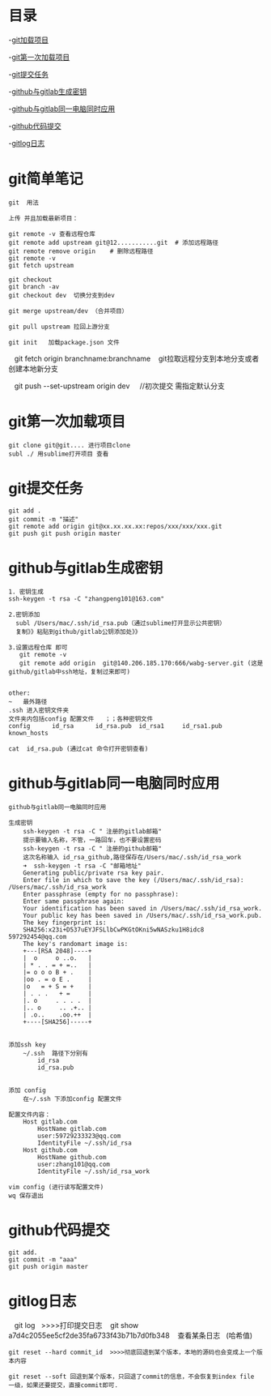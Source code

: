 # 目录

-[git加载项目](#git加载项目)

-[git第一次加载项目](#git第一次加载项目)

-[git提交任务](#git提交任务)

-[github与gitlab生成密钥](#github与gitlab生成密钥)

-[github与gitlab同一电脑同时应用](#github与gitlab同一电脑同时应用)

-[github代码提交](#github代码提交)

-[gitlog日志](#gitlog日志)

# git简单笔记

    git  用法

    上传 并且加载最新项目：

    git remote -v 查看远程仓库
    git remote add upstream git@12...........git  # 添加远程路径
    git remote remove origin    # 删除远程路径
    git remote -v
    git fetch upstream

    git checkout 
    git branch -av
    git checkout dev  切换分支到dev
    
    git merge upstream/dev （合并项目）

    git pull upstream 拉回上游分支

    git init   加载package.json 文件
    
    git fetch origin branchname:branchname    git拉取远程分支到本地分支或者创建本地新分支
    
    git push --set-upstream origin dev     //初次提交 需指定默认分支
    
# git第一次加载项目

    git clone git@git.... 进行项目clone 
    subl ./ 用sublime打开项目 查看

# git提交任务

    git add . 
    git commit -m "描述"
    git remote add origin git@xx.xx.xx.xx:repos/xxx/xxx/xxx.git
    git push git push origin master

# github与gitlab生成密钥

    1. 密钥生成
    ssh-keygen -t rsa -C "zhangpeng101@163.com"
       
    2.密钥添加 
      subl /Users/mac/.ssh/id_rsa.pub（通过sublime打开显示公共密钥） 
      复制》》粘贴到github/gitlab公钥添加处》》
      
    3.设置远程仓库 即可
       git remote -v
       git remote add origin  git@140.206.185.170:666/wabg-server.git (这是github/gitlab中ssh地址，复制过来即可)


    other:
    ~   最外路径
    .ssh 进入密钥文件夹
    文件夹内包括config 配置文件   ；；各种密钥文件
    config      id_rsa      id_rsa.pub  id_rsa1     id_rsa1.pub known_hosts

    cat  id_rsa.pub (通过cat 命令打开密钥查看)


# github与gitlab同一电脑同时应用

    github与gitlab同一电脑同时应用

    生成密钥
        ssh-keygen -t rsa -C " 注册的gitlab邮箱"
        提示要输入名称，不管，一路回车，也不要设置密码
        ssh-keygen -t rsa -C " 注册的github邮箱"
        这次名称输入 id_rsa_github,路径保存在/Users/mac/.ssh/id_rsa_work
        ➜  ssh-keygen -t rsa -C "邮箱地址"
        Generating public/private rsa key pair.
        Enter file in which to save the key (/Users/mac/.ssh/id_rsa): /Users/mac/.ssh/id_rsa_work
        Enter passphrase (empty for no passphrase):
        Enter same passphrase again:
        Your identification has been saved in /Users/mac/.ssh/id_rsa_work.
        Your public key has been saved in /Users/mac/.ssh/id_rsa_work.pub.
        The key fingerprint is:
        SHA256:x23i+D537uEYJFSLlbCwPKGtOKni5wNASzku1H8idc8 597292454@qq.com
        The key's randomart image is:
        +---[RSA 2048]----+
        |  o     o ..o.   |
        | * . . = + =..   |
        |= o o o B + .    |
        |oo . = o E .     |
        |o   = + S = +    |
        | . . .   + =     |
        |. o     . . . .  |
        |.. o     .. .+.. |
        | .o..    .oo.++  |
        +----[SHA256]-----+


    添加ssh key 
        ~/.ssh  路径下分别有
            id_rsa
            id_rsa.pub 


    添加 config
        在~/.ssh 下添加config 配置文件
    
    配置文件内容：
        Host gitlab.com
            HostName gitlab.com
            user:59729233323@qq.com
            IdentityFile ~/.ssh/id_rsa
        Host github.com
            HostName github.com
            user:zhang101@qq.com
            IdentityFile ~/.ssh/id_rsa_work

    vim config (进行读写配置文件)
    wq 保存退出

# github代码提交

    git add.
    git commit -m "aaa"
    git push origin master
    
    
# gitlog日志  

    git log   >>>>打印提交日志
    git show a7d4c2055ee5cf2de35fa6733f43b71b7d0fb348    查看某条日志   (哈希值)
  
    git reset --hard commit_id  >>>>彻底回退到某个版本，本地的源码也会变成上一个版本内容
  
    git reset --soft 回退到某个版本，只回退了commit的信息，不会恢复到index file 一级，如果还要提交，直接commit即可.
